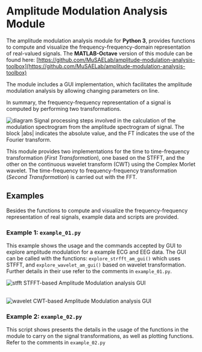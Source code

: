# Amplitude Modulation Analysis Module

The amplitude modulation analysis module for **Python 3**, provides functions to compute and visualize the frequency-frequency-domain representation of real-valued signals. The **MATLAB-Octave** version of this module can be found here: [https://github.com/MuSAELab/amplitude-modulation-analysis-toolbox](https://github.com/MuSAELab/amplitude-modulation-analysis-toolbox)

The module includes a GUI implementation, which facilitates the amplitude modulation analysis by allowing changing parameters on line.

In summary, the frequency-frequency representation of a signal is computed by performing two transformations.

![diagram](https://user-images.githubusercontent.com/8238803/35760392-c74639f6-084d-11e8-8d34-396324e9b045.png)
Signal processing steps involved in the calculation of the modulation spectrogram from the amplitude spectrogram of signal. The block |abs| indicates the absolute value, and the FT indicates the use of the Fourier transform.

This module provides two implementations for the time to time-frequency transformation (*First Transformation*), one based on the STFFT, and the other on the continuous wavelet transform (CWT) using the Complex Morlet wavelet. The time-frequency to frequency-frequency transformation (*Second Transformation*) is carried out with the FFT.

## Examples
Besides the functions to compute and visualize the frequency-frequency representation of real signals, example data and scripts are provided.

### Example 1: `example_01.py`
This example shows the usage and the commands accepted by GUI to explore amplitude modulation for a example ECG and EEG data. The GUI can be called with the functions:
`explore_strfft_am_gui()` which uses STFFT, and `explore_wavelet_am_gui()` based on wavelet transformation. Further details in their use refer to the comments in `example_01.py`.  

![stfft](https://user-images.githubusercontent.com/8238803/35760391-c4cee66e-084d-11e8-977d-48f757f72495.png)
STFFT-based Amplitude Modulation analysis GUI  
</br>

![wavelet](https://user-images.githubusercontent.com/8238803/35760382-b1116886-084d-11e8-864e-155ba5359c65.png)
CWT-based Amplitude Modulation analysis GUI

### Example 2: `example_02.py`
This script shows presents the details in the usage of the functions in the module to carry on the signal transformations, as well as plotting functions. Refer to the comments in `example_02.py`
